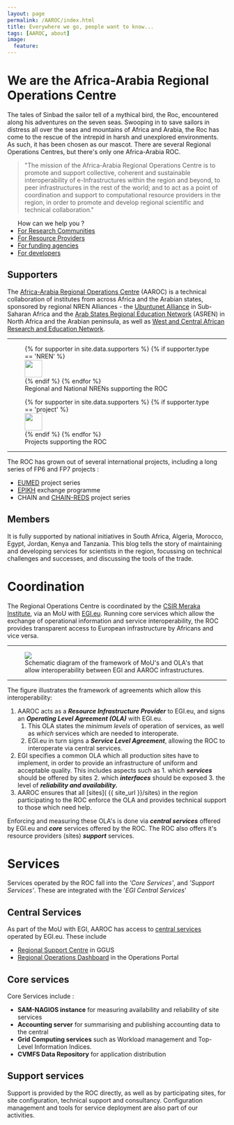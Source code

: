 ```yaml
---
layout: page
permalink: /AAROC/index.html
title: Everywhere we go, people want to know...
tags: [AAROC, about]
image:
  feature:
---
```


# We are the Africa-Arabia Regional Operations Centre

The tales of Sinbad the sailor tell of a mythical bird, the Roc, encountered along his adventures on the seven seas. Swooping in to save sailors in distress all over the seas and mountains of Africa and Arabia, the Roc has come to the rescue of the intrepid in harsh and unexplored environments. As such, it has been chosen as our mascot. There are several Regional Operations Centres, but there's only one Africa-Arabia ROC.

> "The mission of the Africa-Arabia Regional Operations Centre is to promote and support collective, coherent and sustainable interoperability of e-Infrastructures within the region and beyond, to peer infrastructures in the rest of the world; and to act as a point of coordination and support to computational resource providers in the region, in order to promote and develop regional scientific and technical collaboration."

<ul class=" nav-justified panel panel-title nav-pills" title="how can we help you?">
  <div class="panel-title">How can we help you ?</div>
  <li><a class="navbar" href="{{ site_url }}/research">For Research Communities</a></li>
  <li><a class="navbar" href="{{ site_url }}/sites">For Resource Providers</a></li>
  <li><a class="navbar" href="{{ site_url }}/funders">For funding agencies</a></li>
  <li><a class="navbar" href="{{ site_url }}/developers">For developers</a></li>
</ul>

## Supporters

The [Africa-Arabia Regional Operations Centre](http://roc.africa-grid.org) (AAROC) is a technical collaboration of institutes from across Africa and the Arabian states, sponsored by regional NREN Alliances - the [Ubuntunet Alliance](http://www.ubuntunet.net) in Sub-Saharan Africa and the [Arab States Regional Education Network](http://www.asrenorg.net) (ASREN) in North Africa and the Arabian peninsula, as well as [West and Central African Research and Education Network](http://www.wacren.net).

---

<figure>
{%  for supporter in site.data.supporters %}
{% if supporter.type == 'NREN' %}
<div class="col-md-3" data-toggle="tooltip">
  <a  href="{{ supporter.url }}" alt="{{ supporter.title }}"><img src="{{ site_url }}/images/{{ supporter.logo }}" height="40px"></a>
</div>
{% endif %}
{% endfor %}
<figcaption>Regional and National NRENs supporting the ROC</figcaption>
</figure>

<figure>
{% for supporter in site.data.supporters %}
{% if supporter.type == 'project' %}
<div class="col-md-6" data-toggle="tooltip">
  <a  href="{{ supporter.url }}" alt="{{ supporter.title }}"><img src="{{ site_url }}/images/{{ supporter.logo }}" height="40px"></a>
</div>
{% endif %}
{% endfor %}<figcaption> Projects supporting the ROC </figcaption>
</figure>

---

The ROC has grown out of several international projects, including a long series of FP6 and FP7 projects :

  * [EUMED](http://www.eumed.eu) project series
  * [EPIKH](http://www.epikh.eu) exchange programme
  * CHAIN and [CHAIN-REDS](http://www.chain-project.eu) project series

## Members

It is fully supported by national initiatives in South Africa, Algeria, Morocco, Egypt, Jordan, Kenya and Tanzania. This blog tells the story of maintaining and developing services for scientists in the region, focussing on technical challenges and successes, and discussing the tools of the trade.


# Coordination

The Regional Operations Centre is coordinated  by the [CSIR Meraka Institute](http://www.csir.co.za/meraka), via an MoU with [EGI.eu](http://egi.eu). Running core services which allow the exchange of operational information and service interoperability, the ROC provides transparent access to European infrastructure by Africans and vice versa.

---
<figure label="OLA">
  <img src="{{ site_url }}/images/600px-OLA_SLA_framework.png" href="http://www.egi.eu"></img>
  <figcaption>Schematic diagram of the framework of MoU's and OLA's that allow interoperability between EGI and AAROC infrastructures.</figcaption>
</figure>

---

The figure illustrates the framework of agreements which allow this interoperability:

  1. AAROC acts as a ***Resource Infrastructure Provider*** to EGI.eu, and signs an ***Operating Level Agreement (OLA)*** with EGI.eu.
     1. This OLA states the *minimum levels* of operation of services, as well as *which* services which are needed to interoperate.
     2. EGI.eu in turn signs a ***Service Level Agreement***, allowing the ROC to interoperate via central services.
  1. EGI specifies a common OLA which all production sites have to implement, in order to provide an infrastructure of uniform and acceptable quality. This includes aspects such as
    1. which ***services*** should be offered by sites
    2. which ***interfaces*** should be exposed
    3. the  level of ***reliability and availability.***
  4. AAROC ensures that all [sites]( {{ site_url }}/sites) in the region participating to the ROC enforce the OLA and provides technical support to those which need help.

Enforcing and measuring these OLA's is done via ***central services*** offered by EGI.eu and ***core*** services offered by the ROC. The ROC also offers it's resource providers (sites) ***support*** services.

# Services

Services operated by the ROC fall into the *'Core Services'*, and *'Support Services'*. These are integrated with the '*EGI Central Services*'

## Central Services

As part of the MoU with EGI, AAROC has access to [central services](https://wiki.egi.eu/wiki/Core_EGI_Activities) operated by EGI.eu. These include

  * [Regional Support Centre](https://wiki.egi.eu/wiki/GGUS:AfricaArabia_FAQ) in GGUS
  * [Regional Operations Dashboard](https://operations-portal.egi.eu/rodDashboard/ngi/AfricaArabia/) in the Operations Portal


## Core services

Core Services include :

  * **SAM-NAGIOS instance** for measuring availability and reliability of site services
  * **Accounting server** for summarising and publishing accounting data to the central
  * **Grid Computing services** such as Workload management and Top-Level Information Indices.
  * **CVMFS Data Repository** for application distribution

## Support services

Support is provided by the ROC directly, as well as by participating sites, for site configuration, technical support and consultancy. Configuration management and tools for service deployment are also part of our activities.
